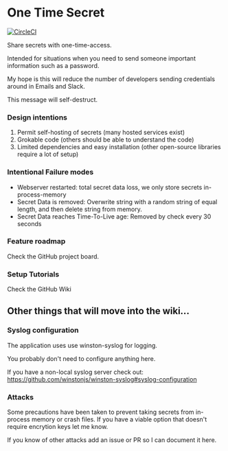 # One Time Secret

[![CircleCI](https://circleci.com/gh/Incognito/one-time-secret/tree/master.svg?style=svg&circle-token=075ef0fe33b49a42abf7593cc8c9e2cf7329d6c1)](https://circleci.com/gh/Incognito/one-time-secret/tree/master)

Share secrets with one-time-access.

Intended for situations when you need to send someone
important information such as a password.

My hope is this will reduce the number of developers
sending credentials around in Emails and Slack.

This message will self-destruct.

### Design intentions
1. Permit self-hosting of secrets (many hosted services exist)
1. Grokable code (others should be able to understand the code)
1. Limited dependencies and easy installation (other open-source libraries require a lot of setup)

### Intentional Failure modes
- Webserver restarted: total secret data loss, we only store secrets in-process-memory
- Secret Data is removed: Overwrite string with a random string of equal length, and then delete string from memory.
- Secret Data reaches Time-To-Live age: Removed by check every 30 seconds

### Feature roadmap
Check the GitHub project board.

### Setup Tutorials
Check the GitHub Wiki

## Other things that will move into the wiki...

### Syslog configuration
The application uses use winston-syslog for logging.

You probably don't need to configure anything here.

If you have a non-local syslog server check out:
https://github.com/winstonjs/winston-syslog#syslog-configuration

### Attacks
Some precautions have been taken to prevent taking secrets from
in-process memory or crash files. If you have a viable option that
doesn't require encrytion keys let me know.

If you know of other attacks add an issue or PR so I can document it here.
